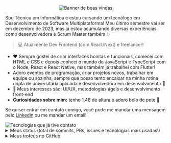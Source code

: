 <!-- ## Oiee, eu sou a Maria Gabriela, muito prazer! :sparkles: -->
<p align="center">
  <img alt="Banner de boas vindas" src="./banner.png" />
</p>

Sou Técnica em Informática e estou cursando um tecnólogo em Desenvolvimento de Software Multiplataforma! Meu último semestre vai ser em dezembro de 2023, mas já estou acumulando diversas experiências como desenvolvedora e Scrum Master também :sparkles: 
> :computer: Atualmente Dev Frontend (com React/Next) e freelancer!

- :heart: Sempre gostei de criar interfaces bonitas e funcionais, comecei com HTML e CSS e depois conheci o mundo do JavaScript e TypeScript com o Node, React e React Native, mas também já trabalhei com Flutter!
- Adoro eventos de programação, criar projetos novos, trabalhar em equipe ou sozinha, sempre que posso tento encaixar na minha rotina dupla de universitária aplicada e desenvolvedora em desenvolvimento 🥵
- :mag_right: Meus interesses são: UI/UX, metodologias ágeis e desenvolvimento front-end
- **Curiosidades sobre mim:** tenho 1,48 de altura e adoro bolo de pote :cake:

Se quiser entrar em contato comigo, você pode me mandar uma mensagem pelo [Linkedin](https://www.linkedin.com/in/mariagabrielareis/) ou me mandar um email!

<img alt="Tecnologias que já tive contato" src="https://user-images.githubusercontent.com/69374340/205496813-e43ccb6e-e913-4e41-ba52-00b9619520af.png" />

<details>
   <summary>Meus status (total de commits, PRs, issues e tecnologias mais usadas!)</summary>
  
| ![](http://github-profile-summary-cards.vercel.app/api/cards/stats?username=MariaGabrielaReis&theme=vue) | ![](http://github-profile-summary-cards.vercel.app/api/cards/repos-per-language?username=MariaGabrielaReis&hide=Html&theme=vue) | ![](http://github-profile-summary-cards.vercel.app/api/cards/most-commit-language?username=MariaGabrielaReis&theme=vue) |
| :-: | :-: | :-: |

| ![](http://github-profile-summary-cards.vercel.app/api/cards/profile-details?username=MariaGabrielaReis&theme=vue) | ![](https://github-readme-streak-stats.herokuapp.com/?user=MariaGabrielaReis&hide_border=true&date_format=M%20j%5B%2C%20Y%5D&background=fff&stroke=2D3742&ring=41B883&fire=41B883&currStreakNum=2D3742&sideNums=41B883&currStreakLabel=41B883&sideLabels=black&dates=black) |
| :-: | :-: |

</details>

<details>
   <summary>Meus troféus no GitHub</summary>
  
<p align="center">
  <img src = "https://github-profile-trophy.vercel.app/?username=mariagabrielareis&theme=onedark" width = 100% />
</p>
</details>
